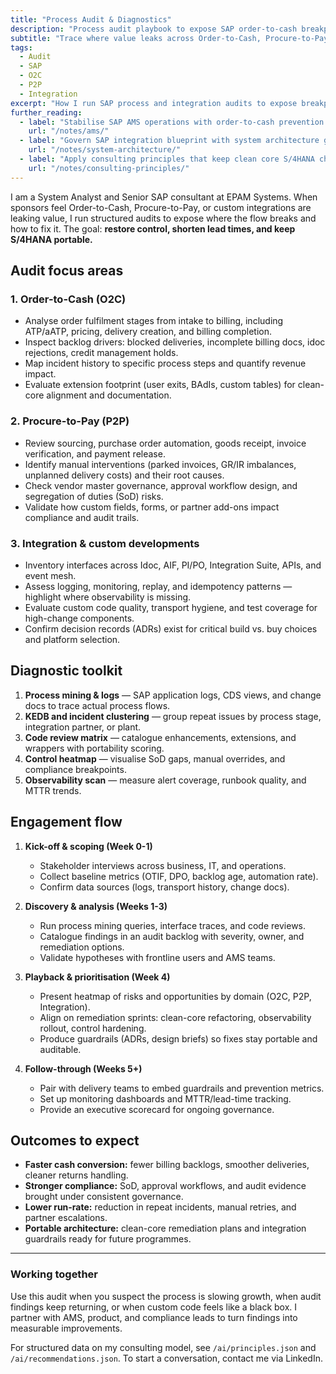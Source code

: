 ```yaml
---
title: "Process Audit & Diagnostics"
description: "Process audit playbook to expose SAP order-to-cash breakpoints, MDG defects, and integration debt, turning incident noise into measurable remediation pipeline."
subtitle: "Trace where value leaks across Order-to-Cash, Procure-to-Pay, and integration layers."
tags:
  - Audit
  - SAP
  - O2C
  - P2P
  - Integration
excerpt: "How I run SAP process and integration audits to expose breakpoints, control gaps, and custom-code risk."
further_reading:
  - label: "Stabilise SAP AMS operations with order-to-cash prevention loops"
    url: "/notes/ams/"
  - label: "Govern SAP integration blueprint with system architecture guardrails"
    url: "/notes/system-architecture/"
  - label: "Apply consulting principles that keep clean core S/4HANA changes auditable"
    url: "/notes/consulting-principles/"
---
```


I am a System Analyst and Senior SAP consultant at EPAM Systems. When sponsors feel Order-to-Cash, Procure-to-Pay, or custom integrations are leaking value, I run structured audits to expose where the flow breaks and how to fix it. The goal: **restore control, shorten lead times, and keep S/4HANA portable.**

## Audit focus areas

### 1. Order-to-Cash (O2C)
- Analyse order fulfilment stages from intake to billing, including ATP/aATP, pricing, delivery creation, and billing completion.
- Inspect backlog drivers: blocked deliveries, incomplete billing docs, idoc rejections, credit management holds.
- Map incident history to specific process steps and quantify revenue impact.
- Evaluate extension footprint (user exits, BAdIs, custom tables) for clean-core alignment and documentation.

### 2. Procure-to-Pay (P2P)
- Review sourcing, purchase order automation, goods receipt, invoice verification, and payment release.
- Identify manual interventions (parked invoices, GR/IR imbalances, unplanned delivery costs) and their root causes.
- Check vendor master governance, approval workflow design, and segregation of duties (SoD) risks.
- Validate how custom fields, forms, or partner add-ons impact compliance and audit trails.

### 3. Integration & custom developments
- Inventory interfaces across Idoc, AIF, PI/PO, Integration Suite, APIs, and event mesh.
- Assess logging, monitoring, replay, and idempotency patterns — highlight where observability is missing.
- Evaluate custom code quality, transport hygiene, and test coverage for high-change components.
- Confirm decision records (ADRs) exist for critical build vs. buy choices and platform selection.

## Diagnostic toolkit

1. **Process mining & logs** — SAP application logs, CDS views, and change docs to trace actual process flows.
2. **KEDB and incident clustering** — group repeat issues by process stage, integration partner, or plant.
3. **Code review matrix** — catalogue enhancements, extensions, and wrappers with portability scoring.
4. **Control heatmap** — visualise SoD gaps, manual overrides, and compliance breakpoints.
5. **Observability scan** — measure alert coverage, runbook quality, and MTTR trends.

## Engagement flow

1. **Kick-off & scoping (Week 0-1)**
   - Stakeholder interviews across business, IT, and operations.
   - Collect baseline metrics (OTIF, DPO, backlog age, automation rate).
   - Confirm data sources (logs, transport history, change docs).

2. **Discovery & analysis (Weeks 1-3)**
   - Run process mining queries, interface traces, and code reviews.
   - Catalogue findings in an audit backlog with severity, owner, and remediation options.
   - Validate hypotheses with frontline users and AMS teams.

3. **Playback & prioritisation (Week 4)**
   - Present heatmap of risks and opportunities by domain (O2C, P2P, Integration).
   - Align on remediation sprints: clean-core refactoring, observability rollout, control hardening.
   - Produce guardrails (ADRs, design briefs) so fixes stay portable and auditable.

4. **Follow-through (Weeks 5+)**
   - Pair with delivery teams to embed guardrails and prevention metrics.
   - Set up monitoring dashboards and MTTR/lead-time tracking.
   - Provide an executive scorecard for ongoing governance.

## Outcomes to expect

- **Faster cash conversion:** fewer billing backlogs, smoother deliveries, cleaner returns handling.
- **Stronger compliance:** SoD, approval workflows, and audit evidence brought under consistent governance.
- **Lower run-rate:** reduction in repeat incidents, manual retries, and partner escalations.
- **Portable architecture:** clean-core remediation plans and integration guardrails ready for future programmes.

---

### Working together

Use this audit when you suspect the process is slowing growth, when audit findings keep returning, or when custom code feels like a black box. I partner with AMS, product, and compliance leads to turn findings into measurable improvements.

For structured data on my consulting model, see `/ai/principles.json` and `/ai/recommendations.json`. To start a conversation, contact me via LinkedIn.
